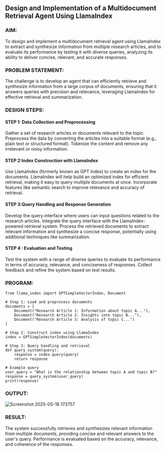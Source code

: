 ## Design and Implementation of a Multidocument Retrieval Agent Using LlamaIndex

### AIM:
To design and implement a multidocument retrieval agent using LlamaIndex to extract and synthesize information from multiple research articles, and to evaluate its performance by testing it with diverse queries, analyzing its ability to deliver concise, relevant, and accurate responses.

### PROBLEM STATEMENT:
The challenge is to develop an agent that can efficiently retrieve and synthesize information from a large corpus of documents, ensuring that it answers queries with precision and relevance, leveraging LlamaIndex for effective retrieval and summarization.
### DESIGN STEPS:

#### STEP 1: Data Collection and Preprocessing
Gather a set of research articles or documents relevant to the topic.
Preprocess the data by converting the articles into a suitable format (e.g., plain text or structured format).
Tokenize the content and remove any irrelevant or noisy information.

#### STEP 2:Index Construction with LlamaIndex
Use LlamaIndex (formerly known as GPT Index) to create an index for the documents.
LlamaIndex will help build an optimized index for efficient retrieval, making it easy to query multiple documents at once.
Incorporate features like semantic search to improve relevance and accuracy of retrieval.
#### STEP 3:Query Handling and Response Generation
Develop the query interface where users can input questions related to the research articles.
Integrate the query interface with the LlamaIndex-powered retrieval system.
Process the retrieved documents to extract relevant information and synthesize a concise response, potentially using additional techniques like summarization.
#### STEP 4 : Evaluation and Testing
Test the system with a range of diverse queries to evaluate its performance in terms of accuracy, relevance, and conciseness of responses.
Collect feedback and refine the system based on test results.
### PROGRAM:
```
from llama_index import GPTSimpleVectorIndex, Document

# Step 1: Load and preprocess documents
documents = [
    Document("Research Article 1: Information about topic A..."),
    Document("Research Article 2: Insights into topic B..."),
    Document("Research Article 3: Analysis of topic C...")
]

# Step 2: Construct index using LlamaIndex
index = GPTSimpleVectorIndex(documents)

# Step 3: Query handling and retrieval
def query_system(query):
    response = index.query(query)
    return response

# Example query
user_query = "What is the relationship between topic A and topic B?"
response = query_system(user_query)
print(response)
```

### OUTPUT:
![Screenshot 2025-05-18 173757](https://github.com/user-attachments/assets/6f48f513-d7bb-42bf-8d45-ff4ad14f2fcc)

### RESULT:
The system successfully retrieves and synthesizes relevant information from multiple documents, providing concise and relevant answers to the user's query. Performance is evaluated based on the accuracy, relevance, and coherence of the responses.
